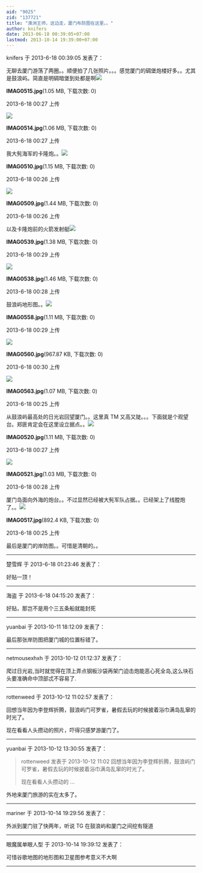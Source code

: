 ```yaml
---
aid: "9025"
zid: "137721"
title: "澳洲王师，这边走，厦门布防图在这里。。"
author: knifers
date: 2013-06-18 00:39:05+07:00
lastmod: 2013-10-14 19:39:00+07:00
---
```


knifers 于 2013-6-18 00:39:05 发表了：

无聊去厦门游荡了两圈。。顺便拍了几张照片。。。感觉厦门的碉堡炮楼好多。。尤其是鼓浪屿。简直是明碉暗堡到处都是啊![](/9025/002734l7ononpabm7444fr.jpg)

**IMAG0515.jpg**(1.05 MB, 下载次数: 0)

2013-6-18 00:27 上传

![](/9025/002712byb4univlbi23b4u.jpg)

**IMAG0514.jpg**(1.06 MB, 下载次数: 0)

2013-6-18 00:27 上传

我大髡海军的卡隆炮。。![](/9025/002646vu1rirzg2uefipvr.jpg)

**IMAG0510.jpg**(1.15 MB, 下载次数: 0)

2013-6-18 00:26 上传

![](/9025/002620hc79ab81wnncrriv.jpg)

**IMAG0509.jpg**(1.44 MB, 下载次数: 0)

2013-6-18 00:26 上传

以及卡隆炮前的火箭发射艇![](/9025/002926n8ypibynpbbimy19.jpg)

**IMAG0539.jpg**(1.38 MB, 下载次数: 0)

2013-6-18 00:29 上传

![](/9025/0028546xqre6jm756ppwrm.jpg)

**IMAG0538.jpg**(1.46 MB, 下载次数: 0)

2013-6-18 00:28 上传

鼓浪屿地形图。。![](/9025/002952rehnh5pe3linlfrr.jpg)

**IMAG0558.jpg**(1.11 MB, 下载次数: 0)

2013-6-18 00:29 上传

![](/9025/003021tp8ofohqppwpwkgo.jpg)

**IMAG0560.jpg**(967.87 KB, 下载次数: 0)

2013-6-18 00:30 上传

![](/9025/002536jcy3i53aecncciic.jpg)

**IMAG0563.jpg**(1.07 MB, 下载次数: 0)

2013-6-18 00:25 上传

从鼓浪屿最高处的日光岩回望厦门。。这里真 TM 又高又陡。。。下面就是个观望台。郑匪肯定会在这里设立据点。。![](/9025/002757qqajcxcrcr52xqcg.jpg)

**IMAG0520.jpg**(1.11 MB, 下载次数: 0)

2013-6-18 00:27 上传

![](/9025/002817jq5a7qvjyl8unjg5.jpg)

**IMAG0521.jpg**(1.03 MB, 下载次数: 0)

2013-6-18 00:28 上传

厦门岛面向外海的炮台。。不过显然已经被大髡军队占据。。已经架上了线膛炮了。。![](/9025/002503ca8f2z8c2ybwabbw.jpg)

**IMAG0517.jpg**(892.4 KB, 下载次数: 0)

2013-6-18 00:25 上传

最后是厦门的岸防图。。可惜是清朝的。。

---

楚雪辉 于 2013-6-18 01:23:46 发表了：

好贴一顶！

---

海盗 于 2013-6-18 04:15:20 发表了：

好贴，那岂不是用个三五条船就能封死

---

yuanbai 于 2013-10-11 18:12:09 发表了：

最后那张岸防图把厦门城的位置标错了。

---

netmousexhxh 于 2013-10-12 01:12:37 发表了：

爬过日光岩,当时就觉得在顶上弄点钢板沙袋再架门迫击炮能恶心死全岛,这么块石头要准确命中顶部忒不容易了.

---

rottenweed 于 2013-10-12 11:02:57 发表了：

回想当年因为李登辉折腾，鼓浪屿门可罗雀，暑假去玩的时候披着浴巾满岛乱窜的时光了。

现在看看人头攒动的照片，吓得只感梦游厦门了。

---

yuanbai 于 2013-10-12 13:30:55 发表了：

> rottenweed 发表于 2013-10-12 11:02 回想当年因为李登辉折腾，鼓浪屿门可罗雀，暑假去玩的时候披着浴巾满岛乱窜的时光了。
>
> 现在看看人头攒动的 ...

外地来厦门旅游的实在太多了。

---

mariner 于 2013-10-14 19:29:56 发表了：

外派到厦门驻了快两年，听说 TG 在鼓浪屿和厦门之间挖有隧道

---

眼魔属单眼人型 于 2013-10-14 19:39:12 发表了：

可惜谷歌地图的地形图和卫星图参考意义不大啊

---
